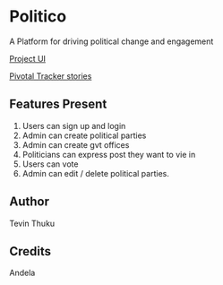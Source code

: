 # Politico

A Platform for driving political change and engagement

[Project UI](https://tevinthuku.github.io/Politico/UI/index.html)


[Pivotal Tracker stories](https://www.pivotaltracker.com/n/projects/2241721)


## Features Present
1. Users can sign up and login
2. Admin can create political parties
3. Admin can create gvt offices
4. Politicians can express post they want to vie in
5. Users can vote
6. Admin can edit /  delete political parties.


## Author
Tevin Thuku

## Credits
Andela
